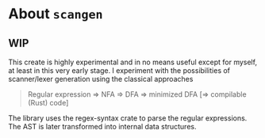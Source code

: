 # About `scangen`

## WIP

This create is highly experimental and in no means useful except for myself, at least in this very
early stage.
I experiment with the possibilities of scanner/lexer generation using the classical approaches
> Regular expression => NFA => DFA => minimized DFA [=> compilable (Rust) code]

The library uses the regex-syntax crate to parse the regular expressions. The AST is later
transformed into internal data structures.